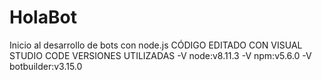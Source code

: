 # HolaBot
Inicio al desarrollo de bots con node.js
CÓDIGO EDITADO CON VISUAL STUDIO CODE
VERSIONES UTILIZADAS
-V node:v8.11.3
-V npm:v5.6.0
-V botbuilder:v3.15.0 
